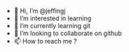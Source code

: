 - 👋 Hi, I’m @jeffingj
- 👀 I’m interested in learning
- 🌱 I’m currently learning git
- 💞️ I’m looking to collaborate on github
- 📫 How to reach me ?

<!---
jeffingj/jeffingj is a ✨ special ✨ repository because its `README.md` (this file) appears on your GitHub profile.
You can click the Preview link to take a look at your changes.
--->
